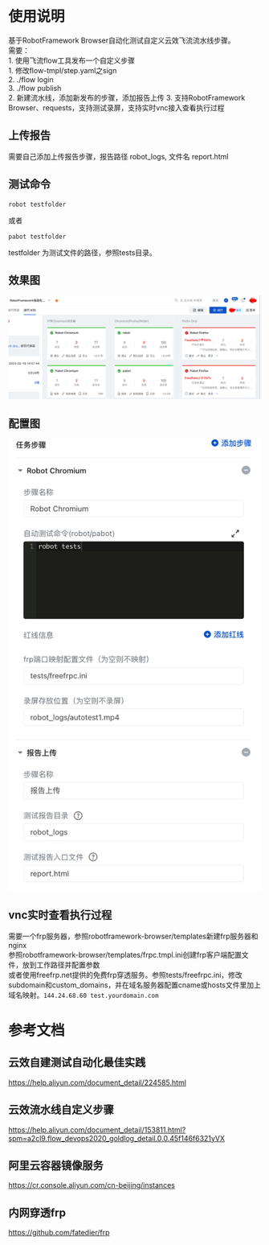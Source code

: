 # 使用说明  
基于RobotFramework Browser自动化测试自定义云效飞流流水线步骤。  
    需要：  
    1. 使用飞流flow工具发布一个自定义步骤  
       1. 修改flow-tmpl/step.yaml之sign  
       2. ./flow login    
       3. ./flow publish      
    2. 新建流水线，添加新发布的步骤，添加报告上传
    3. 支持RobotFramework Browser、requests，支持测试录屏，支持实时vnc接入查看执行过程  
## 上传报告  
需要自己添加上传报告步骤，报告路径 robot_logs, 文件名 report.html  

## 测试命令  
```
robot testfolder
```
或者
```
pabot testfolder
```
testfolder 为测试文件的路径，参照tests目录。  

## 效果图  
![效果图](docs/result.png "效果图")
## 配置图  
![配置图](docs/setting.png "配置图")

## vnc实时查看执行过程  
需要一个frp服务器，参照robotframework-browser/templates新建frp服务器和nginx  
参照robotframework-browser/templates/frpc.tmpl.ini创建frp客户端配置文件，放到工作路径并配置参数  
或者使用freefrp.net提供的免费frp穿透服务。参照tests/freefrpc.ini，修改subdomain和custom_domains，并在域名服务器配置cname或hosts文件里加上域名映射。`144.24.68.60 test.yourdomain.com`  
# 参考文档  
## 云效自建测试自动化最佳实践
https://help.aliyun.com/document_detail/224585.html  
## 云效流水线自定义步骤  
https://help.aliyun.com/document_detail/153811.html?spm=a2cl9.flow_devops2020_goldlog_detail.0.0.45f146f6321yVX  
## 阿里云容器镜像服务  
https://cr.console.aliyun.com/cn-beijing/instances  
## 内网穿透frp  
https://github.com/fatedier/frp  